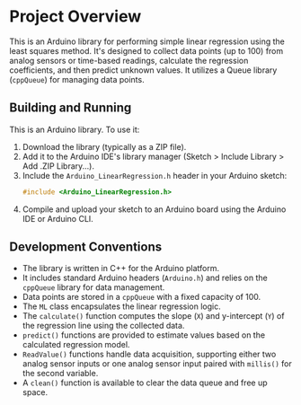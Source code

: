 # Project Overview

This is an Arduino library for performing simple linear regression using the least squares method. It's designed to collect data points (up to 100) from analog sensors or time-based readings, calculate the regression coefficients, and then predict unknown values. It utilizes a Queue library (`cppQueue`) for managing data points.

## Building and Running

This is an Arduino library. To use it:

1.  Download the library (typically as a ZIP file).
2.  Add it to the Arduino IDE's library manager (Sketch > Include Library > Add .ZIP Library...).
3.  Include the `Arduino_LinearRegression.h` header in your Arduino sketch:
    ```cpp
    #include <Arduino_LinearRegression.h>
    ```
4.  Compile and upload your sketch to an Arduino board using the Arduino IDE or Arduino CLI.

## Development Conventions

*   The library is written in C++ for the Arduino platform.
*   It includes standard Arduino headers (`Arduino.h`) and relies on the `cppQueue` library for data management.
*   Data points are stored in a `cppQueue` with a fixed capacity of 100.
*   The `ML` class encapsulates the linear regression logic.
*   The `calculate()` function computes the slope (`X`) and y-intercept (`Y`) of the regression line using the collected data.
*   `predict()` functions are provided to estimate values based on the calculated regression model.
*   `ReadValue()` functions handle data acquisition, supporting either two analog sensor inputs or one analog sensor input paired with `millis()` for the second variable.
*   A `clean()` function is available to clear the data queue and free up space.
